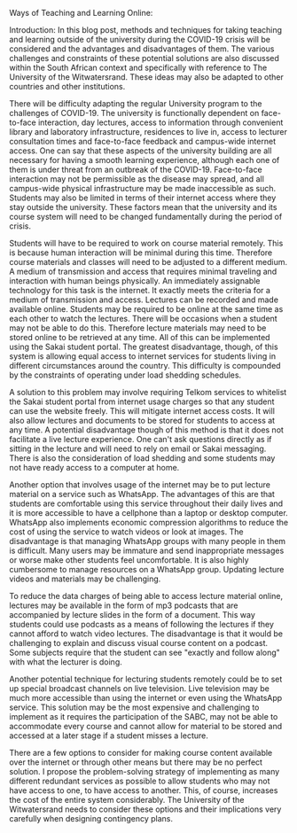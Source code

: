 Ways of Teaching and Learning Online:

Introduction:
In this blog post, methods and techniques for taking teaching and learning outside of the university during the COVID-19 crisis will be considered and the
advantages and disadvantages of them. The various challenges and constraints of these potential solutions are also discussed within the South African context and specifically with reference to The University of the Witwatersrand. These ideas may also be adapted to other countries and other institutions.

There will be difficulty adapting the regular University program to the challenges of COVID-19. The university is functionally dependent on face-to-face
interaction, day lectures, access to information through convenient library and laboratory infrastructure, residences to live in, access to lecturer
consultation times and face-to-face feedback and campus-wide internet access. One can say that these aspects of the university building are all necessary
for having a smooth learning experience, although each one of them is under threat from an outbreak of the COVID-19. Face-to-face interaction may not be
permissible as the disease may spread, and all campus-wide physical infrastructure may be made inaccessible as such. Students may also be limited in terms of
their internet access where they stay outside the university. These factors mean that the university and its course system will need to be changed
fundamentally during the period of crisis.

Students will have to be required to work on course material remotely. This is because human interaction will be minimal during this time. Therefore course
materials and classes will need to be adjusted to a different medium. A medium of transmission and access that requires minimal traveling and interaction
with human beings physically. An immediately assignable technology for this task is the internet. It exactly meets the criteria for a medium of transmission
and access. Lectures can be recorded and made available online. Students may be required to be online at the same time as each other to watch the lectures.
There will be occasions when a student may not be able to do this. Therefore lecture materials may need to be stored online to be retrieved at any time. All
of this can be implemented using the Sakai student portal. The greatest disadvantage, though, of this system is allowing equal access to internet services
for students living in different circumstances around the country. This difficulty is compounded by the constraints of operating under load shedding
schedules.

A solution to this problem may involve requiring Telkom services to whitelist the Sakai student portal from internet usage charges so that any student can
use the website freely. This will mitigate internet access costs. It will also allow lectures and documents to be stored for students to access at any time.
A potential disadvantage though of this method is that it does not facilitate a live lecture experience. One can't ask questions directly as if sitting in
the lecture and will need to rely on email or Sakai messaging. There is also the consideration of load shedding and some students may not have ready access
to a computer at home.

Another option that involves usage of the internet may be to put lecture material on a service such as WhatsApp. The advantages of this are that students are
comfortable using this service throughout their daily lives and it is more accessible to have a cellphone than a laptop or desktop computer. WhatsApp also
implements economic compression algorithms to reduce the cost of using the service to watch videos or look at images. The disadvantage is that managing
WhatsApp groups with many people in them is difficult. Many users may be immature and send inappropriate messages or worse make other students feel
uncomfortable. It is also highly cumbersome to manage resources on a WhatsApp group. Updating lecture videos and materials may be challenging.

To reduce the data charges of being able to access lecture material online, lectures may be available in the form of mp3 podcasts that are accompanied by
lecture slides in the form of a document. This way students could use podcasts as a means of following the lectures if they cannot afford to watch
video lectures. The disadvantage is that it would be challenging to explain and discuss visual course content on a podcast. Some subjects require that the
student can see "exactly and follow along" with what the lecturer is doing.

Another potential technique for lecturing students remotely could be to set up special broadcast channels on live television. Live television may be
much more accessible than using the internet or even using the WhatsApp service. This solution may be the most expensive and challenging to implement as
it requires the participation of the SABC, may not be able to accommodate every course and cannot allow for material to be stored and accessed at a later
stage if a student misses a lecture.

There are a few options to consider for making course content available over the internet or through other means but there may be no perfect solution. I
propose the problem-solving strategy of implementing as many different redundant services as possible to allow students who may not have access to one, to
have access to another. This, of course, increases the cost of the entire system considerably. The University of the Witwatersrand needs to consider these
options and their implications very carefully when designing contingency plans.